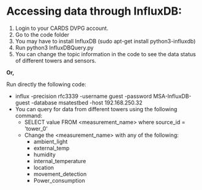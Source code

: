 # Accessing data through InfluxDB:
1. Login to your CARDS DVPG account.
2. Go to the code folder
3. You may have to install InfluxDB (sudo apt-get install python3-influxdb)
4. Run python3 InfluxDBQuery.py
5. You can change the topic information in the code to see the data status of different towers and sensors.

**Or,**

Run directly the following code:
- influx -precision rfc3339 -username guest -password MSA-InfluxDB-guest -database msatestbed -host 192.168.250.32
- You can query for data from different towers using the following command:
  - SELECT value FROM <measurement_name> where source_id = 'tower_0'
  - Change the  <measurement_name> with any of the following:
    - ambient_light
    - external_temp
    - humidity
    - internal_temperature
    - location
    - movement_detection
    - Power_consumption


